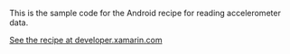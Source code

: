 This is the sample code for the Android recipe for reading accelerometer data.

[See the recipe at developer.xamarin.com](http://developer.xamarin.com/recipes/android/os_device_resources/accelerometer/get_accelerometer_readings)
